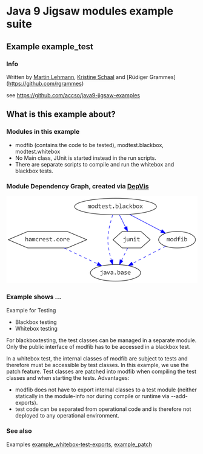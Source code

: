 ﻿# Java 9 Jigsaw modules example suite
## Example example_test

### Info
Written by [Martin Lehmann](https://github.com/MartinLehmann1971), [Kristine Schaal](https://github.com/kristines) and [Rüdiger Grammes] (https://github.com/rgrammes) 

see https://github.com/accso/java9-jigsaw-examples

## What is this example about?

### Modules in this example
* modfib (contains the code to be tested), modtest.blackbox, modtest.whitebox
* No Main class, JUnit is started instead in the run scripts.
* There are separate scripts to compile and run the whitebox and blackbox tests.

### Module Dependency Graph, created via [DepVis](https://github.com/accso/java9-jigsaw-depvis)
![Example's Module Dependency Graph](moduledependencies.png)

### Example shows ...
Example for Testing
- Blackbox testing
- Whitebox testing

For blackboxtesting, the test classes can be managed in a separate module. Only the public interface of modfib has to be accessed in a blackbox test.

In a whitebox test, the internal classes of modfib are subject to tests and therefore must be accessible by test classes. In this example, we use the patch feature. 
Test classes are patched into modfib when compiling the test classes and when starting the tests.
Advantages:
* modfib does not have to export internal classes to a test module (neither statically in the module-info nor during compile or runtime via --add-exports).
* test code can be separated from operational code and is therefore not  deployed to any operational environment.

### See also 
Examples [example_whitebox-test-exports](../example_whitebox-test-exports), [example_patch](../example_patch)
